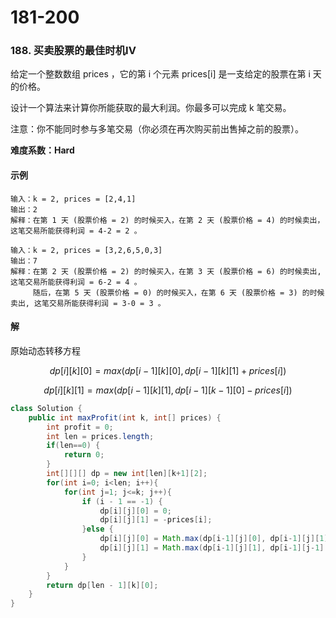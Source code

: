 # 181-200

### 188. 买卖股票的最佳时机IV

给定一个整数数组 prices ，它的第 i 个元素 prices[i] 是一支给定的股票在第 i 天的价格。

设计一个算法来计算你所能获取的最大利润。你最多可以完成 k 笔交易。

注意：你不能同时参与多笔交易（你必须在再次购买前出售掉之前的股票）。

**难度系数：Hard**

#### 示例

```markown
输入：k = 2, prices = [2,4,1]
输出：2
解释：在第 1 天 (股票价格 = 2) 的时候买入，在第 2 天 (股票价格 = 4) 的时候卖出，这笔交易所能获得利润 = 4-2 = 2 。

输入：k = 2, prices = [3,2,6,5,0,3]
输出：7
解释：在第 2 天 (股票价格 = 2) 的时候买入，在第 3 天 (股票价格 = 6) 的时候卖出, 这笔交易所能获得利润 = 6-2 = 4 。
     随后，在第 5 天 (股票价格 = 0) 的时候买入，在第 6 天 (股票价格 = 3) 的时候卖出, 这笔交易所能获得利润 = 3-0 = 3 。
```



#### 解

原始动态转移方程

$$dp[i][k][0] = max(dp[i-1][k][0], dp[i-1][k][1] + prices[i])$$

$$ dp[i][k][1] = max(dp[i-1][k][1], dp[i-1][k-1][0] - prices[i]) $$



```java
class Solution {
    public int maxProfit(int k, int[] prices) {
        int profit = 0;
        int len = prices.length;
        if(len==0) {
            return 0;
        }
        int[][][] dp = new int[len][k+1][2];
        for(int i=0; i<len; i++){
            for(int j=1; j<=k; j++){
                if (i - 1 == -1) {
                    dp[i][j][0] = 0;
                    dp[i][j][1] = -prices[i];
                }else {
                    dp[i][j][0] = Math.max(dp[i-1][j][0], dp[i-1][j][1] + prices[i]);
                    dp[i][j][1] = Math.max(dp[i-1][j][1], dp[i-1][j-1][0] - prices[i]);
                } 
            }
        }
        return dp[len - 1][k][0];
    }
}
```



